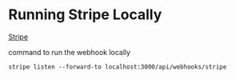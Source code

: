 # Running Stripe Locally

[Stripe](https://dashboard.stripe.com/test/webhooks/create?endpoint_location=local)

command to run the webhook locally

```
stripe listen --forward-to localhost:3000/api/webhooks/stripe
```
